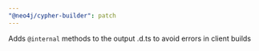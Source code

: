 ```yaml
---
"@neo4j/cypher-builder": patch
---
```


Adds `@internal` methods to the output .d.ts to avoid errors in client builds
